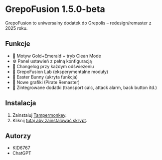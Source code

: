 # GrepoFusion 1.5.0-beta

GrepoFusion to uniwersalny dodatek do Grepolis – redesign/remaster z 2025 roku.

## Funkcje
- 🎨 Motyw Gold+Emerald + tryb Clean Mode
- ⚙️ Panel ustawień z pełną konfiguracją
- 📜 Changelog przy każdym odświeżeniu
- 🧪 GrepoFusion Lab (eksperymentalne moduły)
- 🐇 Easter Bunny (ukryta funkcja)
- 🚢 Nowe grafiki (Pirate Remaster)
- 🔔 Zintegrowane dodatki (transport calc, attack alarm, back button itd.)

## Instalacja
1. Zainstaluj [Tampermonkey](https://www.tampermonkey.net/).
2. Kliknij [tutaj aby zainstalować skrypt](https://github.com/KID6767/GrepoFusion/raw/refs/heads/main/dist/grepofusion.user.js).

## Autorzy
- KID6767
- ChatGPT
